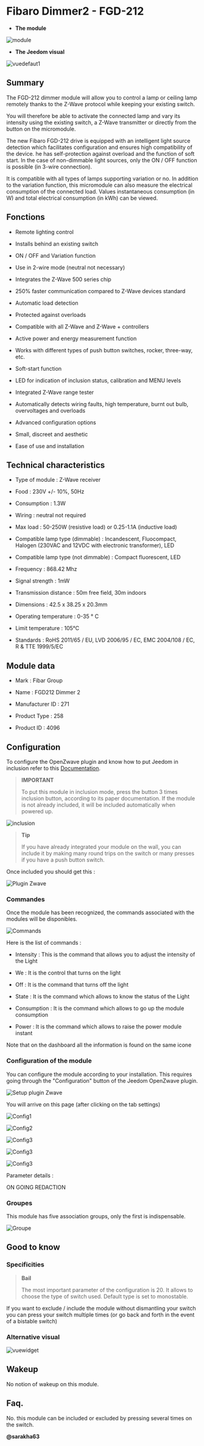 # Fibaro Dimmer2 - FGD-212

-   **The module**

![module](images/fibaro.fgd212/module.jpg)

-   **The Jeedom visual**

![vuedefaut1](images/fibaro.fgd212/vuedefaut1.jpg)

Summary 
------

The FGD-212 dimmer module will allow you to control a
lamp or ceiling lamp remotely thanks to the Z-Wave protocol while
keeping your existing switch.

You will therefore be able to activate the connected lamp and vary its
intensity using the existing switch, a Z-Wave transmitter or
directly from the button on the micromodule.

The new Fibaro FGD-212 drive is equipped with an
intelligent light source detection which facilitates
configuration and ensures high compatibility of the device. he
has self-protection against overload and the function of
soft start. In the case of non-dimmable light sources,
only the ON / OFF function is possible (in 3-wire connection).

It is compatible with all types of lamps supporting variation or
no. In addition to the variation function, this micromodule can also
measure the electrical consumption of the connected load. Values
instantaneous consumption (in W) and total electrical consumption
(in kWh) can be viewed.

Fonctions
---------

-   Remote lighting control

-   Installs behind an existing switch

-   ON / OFF and Variation function

-   Use in 2-wire mode (neutral not necessary)

-   Integrates the Z-Wave 500 series chip

-   250% faster communication compared to Z-Wave devices
    standard

-   Automatic load detection

-   Protected against overloads

-   Compatible with all Z-Wave and Z-Wave + controllers

-   Active power and energy measurement function

-   Works with different types of push button switches,
    rocker, three-way, etc.

-   Soft-start function

-   LED for indication of inclusion status, calibration and
    MENU levels

-   Integrated Z-Wave range tester

-   Automatically detects wiring faults, high temperature,
    burnt out bulb, overvoltages and overloads

-   Advanced configuration options

-   Small, discreet and aesthetic

-   Ease of use and installation

Technical characteristics
---------------------------

-   Type of module : Z-Wave receiver

-   Food : 230V +/- 10%, 50Hz

-   Consumption : 1.3W

-   Wiring : neutral not required

-   Max load : 50-250W (resistive load) or 0.25-1.1A
    (inductive load)

-   Compatible lamp type (dimmable) : Incandescent, Fluocompact,
    Halogen (230VAC and 12VDC with electronic transformer), LED

-   Compatible lamp type (not dimmable) : Compact fluorescent, LED

-   Frequency : 868.42 Mhz

-   Signal strength : 1mW

-   Transmission distance : 50m free field, 30m indoors

-   Dimensions : 42.5 x 38.25 x 20.3mm

-   Operating temperature : 0-35 ° C

-   Limit temperature : 105°C

-   Standards : RoHS 2011/65 / EU, LVD 2006/95 / EC, EMC 2004/108 / EC, R & TTE
    1999/5/EC

Module data
-----------------

-   Mark : Fibar Group

-   Name : FGD212 Dimmer 2

-   Manufacturer ID : 271

-   Product Type : 258

-   Product ID : 4096

Configuration
-------------

To configure the OpenZwave plugin and know how to put Jeedom in
inclusion refer to this
[Documentation](https://doc.jeedom.com/en_US/plugins/automation%20protocol/openzwave/).

> **IMPORTANT**
>
> To put this module in inclusion mode, press the button 3 times
> inclusion button, according to its paper documentation. If the
> module is not already included, it will be included
> automatically when powered up.

![inclusion](images/fibaro.fgd212/inclusion.jpg)

> **Tip**
>
> If you have already integrated your module on the wall, you can include it
> by making many round trips on the switch or
> many presses if you have a push button switch.

Once included you should get this :

![Plugin Zwave](images/fibaro.fgd212/information.jpg)

### Commandes

Once the module has been recognized, the commands associated with the modules will be
disponibles.

![Commands](images/fibaro.fgd212/commandes.jpg)

Here is the list of commands :

-   Intensity : This is the command that allows you to adjust the intensity of the
    Light

-   We : It is the control that turns on the light

-   Off : It is the command that turns off the light

-   State : It is the command which allows to know the status of the
    Light

-   Consumption : It is the command which allows to go up the
    module consumption

-   Power : It is the command which allows to raise the power
    module instant

Note that on the dashboard all the information is found on the same
icone

### Configuration of the module

You can configure the module according to your
installation. This requires going through the "Configuration" button of the
Jeedom OpenZwave plugin.

![Setup plugin Zwave](images/plugin/bouton_configuration.jpg)

You will arrive on this page (after clicking on the tab
settings)

![Config1](images/fibaro.fgd212/config1.jpg)

![Config2](images/fibaro.fgd212/config2.jpg)

![Config3](images/fibaro.fgd212/config3.jpg)

![Config3](images/fibaro.fgd212/config4.jpg)

![Config3](images/fibaro.fgd212/config5.jpg)

Parameter details :

ON GOING REDACTION

### Groupes

This module has five association groups, only the first is
indispensable.

![Groupe](images/fibaro.fgd212/groupe.jpg)

Good to know
------------

### Specificities

> **Bail**
>
> The most important parameter of the configuration is 20. It
> allows to choose the type of switch used. Default type
> is set to monostable.

If you want to exclude / include the module without dismantling your
switch you can press your switch multiple times
(or go back and forth in the event of a bistable switch)

### Alternative visual

![vuewidget](images/fibaro.fgd212/vuewidget.jpg)

Wakeup
------

No notion of wakeup on this module.

Faq.
------

No. this module can be included or excluded by pressing several times
on the switch.


**@sarakha63**
